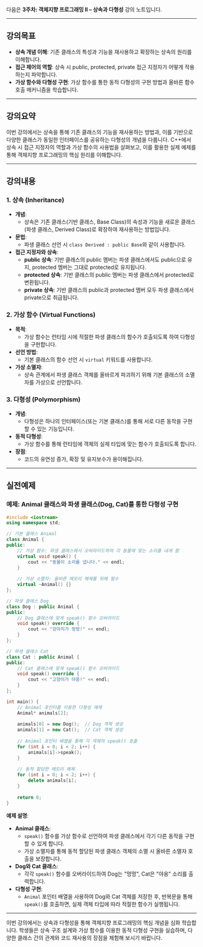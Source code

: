 다음은 **3주차: 객체지향 프로그래밍 II – 상속과 다형성** 강의 노트입니다.

---

## 강의목표
- **상속 개념 이해**: 기존 클래스의 특성과 기능을 재사용하고 확장하는 상속의 원리를 이해합니다.
- **접근 제어의 역할**: 상속 시 public, protected, private 접근 지정자가 어떻게 작용하는지 파악합니다.
- **가상 함수와 다형성 구현**: 가상 함수를 통한 동적 다형성의 구현 방법과 올바른 함수 호출 메커니즘을 학습합니다.

---

## 강의요약
이번 강의에서는 상속을 통해 기존 클래스의 기능을 재사용하는 방법과, 이를 기반으로 다양한 클래스가 동일한 인터페이스를 공유하는 다형성의 개념을 다룹니다. C++에서 상속 시 접근 지정자의 역할과 가상 함수의 사용법을 살펴보고, 이를 활용한 실제 예제를 통해 객체지향 프로그래밍의 핵심 원리를 이해합니다.

---

## 강의내용

### 1. 상속 (Inheritance)
- **개념**:  
  - 상속은 기존 클래스(기반 클래스, Base Class)의 속성과 기능을 새로운 클래스(파생 클래스, Derived Class)로 확장하여 재사용하는 방법입니다.
- **문법**:  
  - 파생 클래스 선언 시 `class Derived : public Base`와 같이 사용합니다.
- **접근 지정자와 상속**:  
  - **public 상속**: 기반 클래스의 public 멤버는 파생 클래스에서도 public으로 유지, protected 멤버는 그대로 protected로 유지됩니다.
  - **protected 상속**: 기반 클래스의 public 멤버는 파생 클래스에서 protected로 변환됩니다.
  - **private 상속**: 기반 클래스의 public과 protected 멤버 모두 파생 클래스에서 private으로 취급됩니다.

### 2. 가상 함수 (Virtual Functions)
- **목적**:  
  - 가상 함수는 런타임 시에 적절한 파생 클래스의 함수가 호출되도록 하여 다형성을 구현합니다.
- **선언 방법**:  
  - 기본 클래스의 함수 선언 시 `virtual` 키워드를 사용합니다.
- **가상 소멸자**:  
  - 상속 관계에서 파생 클래스 객체를 올바르게 파괴하기 위해 기본 클래스의 소멸자를 가상으로 선언합니다.

### 3. 다형성 (Polymorphism)
- **개념**:  
  - 다형성은 하나의 인터페이스(또는 기본 클래스)를 통해 서로 다른 동작을 구현할 수 있는 기능입니다.
- **동적 다형성**:  
  - 가상 함수를 통해 런타임에 객체의 실제 타입에 맞는 함수가 호출되도록 합니다.
- **장점**:  
  - 코드의 유연성 증가, 확장 및 유지보수가 용이해집니다.

---

## 실전예제

### 예제: Animal 클래스와 파생 클래스(Dog, Cat)를 통한 다형성 구현

```cpp
#include <iostream>
using namespace std;

// 기본 클래스 Animal
class Animal {
public:
    // 가상 함수: 파생 클래스에서 오버라이드하여 각 동물에 맞는 소리를 내게 함
    virtual void speak() {
        cout << "동물이 소리를 냅니다." << endl;
    }
    
    // 가상 소멸자: 올바른 메모리 해제를 위해 필수
    virtual ~Animal() {}
};

// 파생 클래스 Dog
class Dog : public Animal {
public:
    // Dog 클래스에 맞게 speak() 함수 오버라이드
    void speak() override {
        cout << "강아지가 멍멍!" << endl;
    }
};

// 파생 클래스 Cat
class Cat : public Animal {
public:
    // Cat 클래스에 맞게 speak() 함수 오버라이드
    void speak() override {
        cout << "고양이가 야옹!" << endl;
    }
};

int main() {
    // Animal 포인터를 이용한 다형성 예제
    Animal* animals[2];
    
    animals[0] = new Dog();  // Dog 객체 생성
    animals[1] = new Cat();  // Cat 객체 생성
    
    // Animal 포인터 배열을 통해 각 객체의 speak() 호출
    for (int i = 0; i < 2; i++) {
        animals[i]->speak();
    }
    
    // 동적 할당한 메모리 해제
    for (int i = 0; i < 2; i++) {
        delete animals[i];
    }
    
    return 0;
}
```

**예제 설명**:
- **Animal 클래스**:  
  - `speak()` 함수를 가상 함수로 선언하여 파생 클래스에서 각기 다른 동작을 구현할 수 있게 합니다.
  - 가상 소멸자를 통해 동적 할당된 파생 클래스 객체의 소멸 시 올바른 소멸자 호출을 보장합니다.
- **Dog와 Cat 클래스**:  
  - 각각 `speak()` 함수를 오버라이드하여 Dog는 "멍멍", Cat은 "야옹" 소리를 출력합니다.
- **다형성 구현**:  
  - `Animal` 포인터 배열을 사용하여 Dog와 Cat 객체를 저장한 후, 반복문을 통해 `speak()`를 호출하면, 실제 객체 타입에 따라 적절한 함수가 실행됩니다.

---

이번 강의에서는 상속과 다형성을 통해 객체지향 프로그래밍의 핵심 개념을 심화 학습합니다. 학생들은 상속 구조 설계와 가상 함수를 이용한 동적 다형성 구현을 실습하며, 다양한 클래스 간의 관계와 코드 재사용의 장점을 체험해 보시기 바랍니다.
